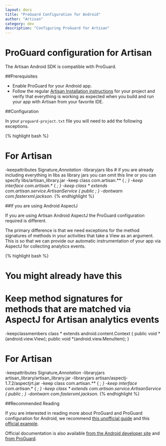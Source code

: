 ```yaml
---
layout: docs
title: "ProGuard Configuration for Android"
author: "Artisan"
category: dev
description: "Configuring ProGuard for Artisan"
---
```

# ProGuard configuration for Artisan

The Artisan Android SDK is compatible with ProGuard.

##Prerequisites
* Enable ProGuard for your Android app.
* Follow the regular <a href="/dev/quickstart-for-android/">Artisan Installation instructions</a> for your project and verify that everything is working as expected when you build and run your app with Artisan from your favorite IDE.

##Configuration

In your ```proguard-project.txt``` file you will need to add the following exceptions.

{% highlight bash %}
# For Artisan
-keepattributes Signature,*Annotation*
-libraryjars libs # if you are already including everything in libs as library jars you can omit this line or you can specify libs/artisan_library.jar
-keep class com.artisan.** { *; }
-keep interface com.artisan.** { *; }
-keep class * extends com.artisan.service.ArtisanService {
    public *;
}
-dontwarn com.fasterxml.jackson.**
{% endhighlight %}

##If you are using Android AspectJ

If you are using Artisan Android AspectJ the ProGuard configuration required is different.

The primary difference is that we need exceptions for the method signatures of methods in your activities that take a View as an argument. This is so that we can provide our automatic instrumentation of your app via AspectJ for collecting analytics events.

{% highlight bash %}
# You might already have this
# Keep method signatures for methods that are matched via AspectJ for Artisan analytics events
-keepclassmembers class * extends android.content.Context {
    public void *(android.view.View);
    public void *(android.view.MenuItem);
}

# For Artisan
-keepattributes Signature,*Annotation*
-libraryjars artisan_library/artisan_library.jar
-libraryjars artisan/aspectj-1.7.2/aspectjrt.jar
-keep class com.artisan.** { *; }
-keep interface com.artisan.** { *; }
-keep class * extends com.artisan.service.ArtisanService {
    public *;
}
-dontwarn com.fasterxml.jackson.**
{% endhighlight %}

##Recommended Reading

If you are interested in reading more about ProGuard and ProGuard configuration for Android, we recommend <a href="http://omgitsmgp.com/2013/09/09/a-conservative-guide-to-proguard-for-android/">this unofficial guide</a> and this <a href="http://proguard.sourceforge.net/manual/examples.html#androidapplication">official example</a>.

Official documentation is also available <a href="http://developer.android.com/tools/help/proguard.html">from the Android developer site</a> and <a href="http://stuff.mit.edu/afs/sipb/project/android/sdk/android-sdk-linux/tools/proguard/docs/index.html#manual/usage.html">from ProGuard</a>.
